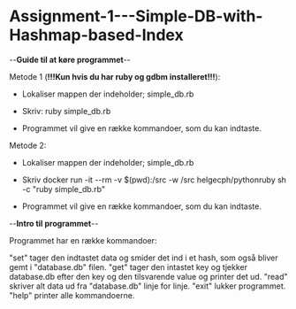 # Assignment-1---Simple-DB-with-Hashmap-based-Index

--**Guide til at køre programmet**--

Metode 1 (**!!!Kun hvis du har ruby og gdbm installeret!!!**):

- Lokaliser mappen der indeholder; simple_db.rb

- Skriv: ruby simple_db.rb

- Programmet vil give en række kommandoer, som du kan indtaste.

Metode 2:

- Lokaliser mappen der indeholder; simple_db.rb

- Skriv docker run -it --rm -v $(pwd):/src -w /src helgecph/pythonruby sh -c "ruby simple_db.rb"

- Programmet vil give en række kommandoer, som du kan indtaste.


--**Intro til programmet**--

Programmet har en række kommandoer:

"set" tager den indtastet data og smider det ind i et hash, som også bliver gemt i "database.db" filen.
"get" tager den intastet key og tjekker database.db efter den key og den tilsvarende value og printer det ud.
"read" skriver alt data ud fra "database.db" linje for linje.
"exit" lukker programmet.
"help" printer alle kommandoerne.

